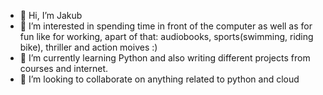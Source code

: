 - 👋 Hi, I’m Jakub
- 👀 I’m interested in spending time in front of the computer as well as for fun like for working, apart of that: audiobooks, sports(swimming, riding bike), thriller and action moives :)
- 🌱 I’m currently learning Python and also writing different projects from courses and internet.
- 💞️ I’m looking to collaborate on anything related to python and cloud

<!---
Jaksaa/Jaksaa is a ✨ special ✨ repository because its `README.md` (this file) appears on your GitHub profile.
You can click the Preview link to take a look at your changes.
--->
